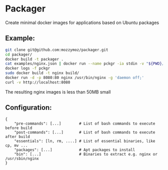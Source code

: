 Packager
===

Create minimal docker images for applications based on Ubuntu packages

Example:
-

```bash
git clone git@github.com:mozzymoz/packager.git
cd packager/
docker build -t packager .
cat examples/nginx.json | docker run --name pckgr -ia stdin -v "${PWD}/build":/tmp/build packager
docker logs -f pckgr
sudo docker build -t nginx build/
docker run -d -p 8080:80 nginx /usr/bin/nginx -g 'daemon off;'
curl -v http://localhost:8080
```

The resulting nginx images is less than 50MB small

Configuration:
-
```
{
    "pre-commands": [...]        # List of bash commands to execute before build
    "post-commands": [...]       # List of bash commands to execute after build  
    "essentials": [ln, rm, ....] # List of essential binaries, like cp, mv ...
    "packages": [...]            # Apt packages to install
    "bin": [...]                 # Binaries to extract e.g. nginx or /usr/sbin/nginx
}
```
